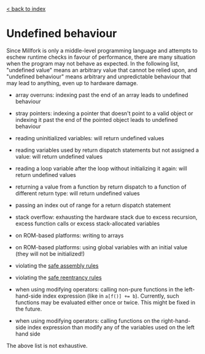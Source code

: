 [< back to index](../index.md)

# Undefined behaviour

Since Millfork is only a middle-level programming language and attempts to eschew runtime checks in favour of performance, 
there are many situation when the program may not behave as expected. 
In the following list, "undefined value" means an arbitrary value that cannot be relied upon, 
and "undefined behaviour" means arbitrary and unpredictable behaviour that may lead to anything, 
even up to hardware damage. 

* array overruns: indexing past the end of an array leads to undefined behaviour 

* stray pointers: indexing a pointer that doesn't point to a valid object or indexing it past the end of the pointed object leads to undefined behaviour

* reading uninitialized variables: will return undefined values

* reading variables used by return dispatch statements but not assigned a value: will return undefined values

* reading a loop variable after the loop without initializing it again: will return undefined values

* returning a value from a function by return dispatch to a function of different return type: will return undefined values

* passing an index out of range for a return dispatch statement

* stack overflow: exhausting the hardware stack due to excess recursion, excess function calls or excess stack-allocated variables

* on ROM-based platforms: writing to arrays

* on ROM-based platforms: using global variables with an initial value (they will not be initialized!)

* violating the [safe assembly rules](../lang/assembly.md)

* violating the [safe reentrancy rules](../lang/reentrancy.md)

* when using modifying operators: calling non-pure functions in the left-hand-side index expression (like in `a[f()] += b`).
Currently, such functions may be evaluated either once or twice. This might be fixed in the future.

* when using modifying operators: calling functions on the right-hand-side index expression than modify any of the variables used on the left hand side

The above list is not exhaustive.
